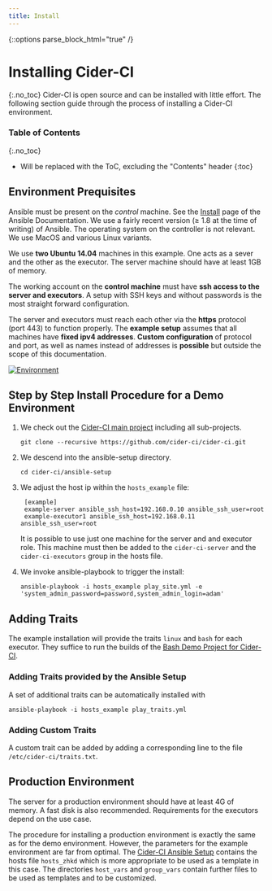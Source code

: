 ```yaml
---
title: Install
---
```

{::options parse_block_html="true" /}

# Installing Cider-CI 
{:.no_toc}
Cider-CI is open source and can be installed with little effort. The following
section guide through the process of installing a Cider-CI environment.


### Table of Contents 
{:.no_toc}
* Will be replaced with the ToC, excluding the "Contents" header
{:toc}



## Environment Prequisites 

<div class="row"> <div class="col-md-6">

Ansible must be present on the *control* machine. See the [Install][] page of
the Ansible Documentation. We use a fairly recent version (≥ 1.8 at the time of
writing) of Ansible. The operating system on the controller is not relevant. We
use MacOS and various Linux variants. 

We use **two Ubuntu 14.04**  machines in this example. One acts as a sever and
the other as the executor. The server machine should have at least 1GB of
memory. 

The working account on the **control machine**  must have **ssh access to the
server and executors**. A setup with SSH keys and without passwords is the
most straight forward configuration. 

The server and executors must reach each other via the **https** protocol (port
443) to function properly. The **example setup** assumes that all machines have
**fixed ipv4 addresses**. **Custom configuration** of protocol and port, as
well as names instead of addresses is **possible** but outside the scope of
this documentation.

</div> <div class="col-md-6">

[![Environment](/install/environment.svg)](/install/environment.svg)


</div> </div>


## Step by Step Install Procedure for a Demo Environment

1.  We check out the [Cider-CI main project][] including all sub-projects. 

    `git clone --recursive https://github.com/cider-ci/cider-ci.git` 

2. We descend into the ansible-setup directory.

    `cd cider-ci/ansible-setup` 

3. We adjust the host ip within the `hosts_example` file: 

        [example]
        example-server ansible_ssh_host=192.168.0.10 ansible_ssh_user=root
        example-executor1 ansible_ssh_host=192.168.0.11 ansible_ssh_user=root


    It is possible to use just one machine for the server and and executor role.
    This machine must then be added to the `cider-ci-server` and the `cider-ci-executors` 
    group in the hosts file.


4. We invoke ansible-playbook to trigger the install: 

    `ansible-playbook -i hosts_example play_site.yml -e 'system_admin_password=password,system_admin_login=adam'`


## Adding Traits 

The example installation will provide the traits `linux` and `bash` for each
executor. They suffice to run the builds of the [Bash Demo Project for
Cider-CI][]. 

### Adding Traits provided by the Ansible Setup 

A set of additional traits can be automatically installed with

`ansible-playbook -i hosts_example play_traits.yml`

### Adding Custom Traits

A custom trait can be added by adding a corresponding line to the file
`/etc/cider-ci/traits.txt`. 


## Production Environment 

The server for a production environment should have at least 4G of memory.
A fast disk is also recommended. Requirements for the executors depend on the
use case. 

The procedure for installing a production environment is exactly the same as
for the demo environment. However, the parameters for the example environment
are far from optimal. The [Cider-CI Ansible Setup] contains the hosts
file `hosts_zhkd` which is more appropriate to be used as a template in this
case. The directories `host_vars` and `group_vars` contain further files to be
used as templates and to be customized. 



  [Bash Demo Project for Cider-CI]: https://github.com/cider-ci/cider-ci_demo-project-bash
  [Cider-CI Ansible Setup]: https://github.com/cider-ci/cider-ci_ansible-setup
  [Cider-CI main project]: https://github.com/cider-ci/cider-ci
  [Install]: http://docs.ansible.com/intro_installation.html
